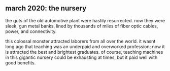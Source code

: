 ## march 2020: the nursery

the guts of the old automotive plant were hastily resurrected. now they were sleek, gun metal banks, lined by thousands of miles of fiber optic cables, power, and connectivity. 

this colossal monster attracted laborers from all over the world. it wasnt long ago that teaching was an underpaid and overworked profession; now it is attracted the best and brightest graduates. of course, teaching machines in this gigantic nursery could be exhausting at times, but it paid well with good benefits.